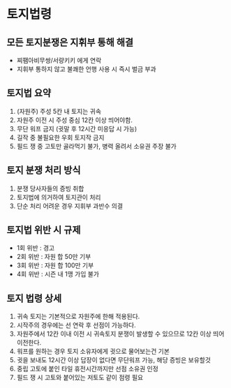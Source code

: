 # 토지법령

## 모든 토지분쟁은 지휘부 통해 해결
- 찌팸아비무쌍/서량키키 에게 연락
- 지휘부 통하지 않고 불쾌한 언행 사용 시 즉시 벌금 부과

## 토지법 요약
1. (자원주) 주성 5칸 내 토지는 귀속
2. 자원주 이전 시 주성 중심 12칸 이상 띄어야함.
3. 무단 워프 금지 (귓말 후 12시간 미응답 시 가능)
4. 길작 중 불필요한 우회 토지작 금지
5. 필드 쟁 중 고토만 골라먹기 불가, 병력 올려서 소유권 주장 불가

## 토지 분쟁 처리 방식
1. 분쟁 당사자들의 증빙 취합
2. 토지법에 의거하여 토지관이 처리
3. 단순 처리 어려운 경우 지휘부 과반수 의결

## 토지법 위반 시 규제
- 1회 위반 : 경고
- 2회 위반 : 자원 합 50만 기부
- 3회 위반 : 자원 합 100만 기부
- 4회 위반 : 시즌 내 1맹 가입 불가

## 토지 법령 상세
1. 귀속 토지는 기본적으로 자원주에 한해 적용된다.
2. 시작주의 경우에는 선 연락 후 선점이 가능하다.
3. 자원주에서 12칸 이내 이전 시 귀속토지 분쟁이 발생할 수 있으므로 12칸 이상 띄어 이전한다.
4. 워프를 원하는 경우 토지 소유자에게 귓으로 물어보는건 기본
5. 귓을 보내도 12시간 이상 답장이 없다면 무단워프 가능, 해당 증빙은 보유할것
6. 중립 고토에 붙인 타일 휴전시간까지만 선점 소유권 인정
7. 필드 쟁 시 고토와 붙어있는 저토도 같이 점령 필요
